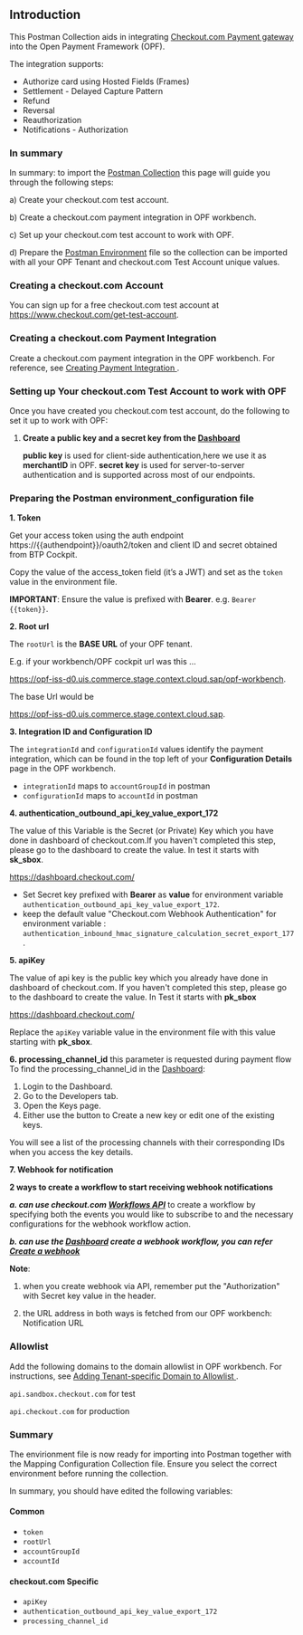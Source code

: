 ## Introduction ##
This Postman Collection aids in integrating [Checkout.com Payment gateway](https://www.checkout.com/docs) into the Open Payment Framework (OPF).

The integration supports:

* Authorize card using Hosted Fields (Frames)
* Settlement - Delayed Capture Pattern
* Refund
* Reversal
* Reauthorization
* Notifications - Authorization


### In summary ###
In summary: to import the [Postman Collection](mapping_configuration.json) this page will guide you through the following steps: 

a) Create your checkout.com test account.

b) Create a checkout.com payment integration in OPF workbench.

c) Set up your checkout.com test account to work with OPF.

d) Prepare the [Postman Environment](environment_configuration.json) file so the collection can be imported with all your OPF Tenant and checkout.com Test Account unique values. 

### Creating a checkout.com Account ###
You can sign up for a free checkout.com test account at https://www.checkout.com/get-test-account.


### Creating a checkout.com Payment Integration ###
Create a checkout.com payment integration in the OPF workbench. For reference, see [Creating Payment Integration
](https://help.sap.com/docs/SAP_COMMERCE_CLOUD_PUBLIC_CLOUD/0996ba68e5794b8ab51db8d25d4c9f8a/20a64f954df1425391757759011e7e6b.html?state=DRAFT).


### Setting up Your checkout.com Test Account to work with OPF ###
Once you have created you checkout.com test account, do the following to set it up to work with OPF:
1. **Create a public key and a secret key from the [Dashboard](https://dashboard.checkout.com/)**

   **public key** is used for client-side authentication,here we use it as **merchantID** in OPF.
   **secret key** is used for server-to-server authentication and is supported across most of our endpoints.



### Preparing the Postman environment_configuration file ###

**1. Token**

Get your access token using the auth endpoint https://{{authendpoint}}/oauth2/token and client ID and secret obtained from BTP Cockpit.

Copy the value of the access_token field (it’s a JWT) and set as the ``token`` value in the environment file.

**IMPORTANT**: Ensure the value is prefixed with **Bearer**. e.g. ``Bearer {{token}}``.

**2. Root url**

The ``rootUrl`` is the **BASE URL** of your OPF tenant.

E.g. if your workbench/OPF cockpit url was this …

<https://opf-iss-d0.uis.commerce.stage.context.cloud.sap/opf-workbench>.

The base Url would be

https://opf-iss-d0.uis.commerce.stage.context.cloud.sap.


**3. Integration ID and Configuration ID**

The ``integrationId`` and ``configurationId`` values identify the payment integration, which can be found in the top left of your **Configuration Details** page in the OPF workbench.

* ``integrationId`` maps to ``accountGroupId`` in postman
* ``configurationId`` maps to ``accountId`` in postman

**4. authentication_outbound_api_key_value_export_172**

The value of this Variable is the Secret (or Private) Key which you have done in dashboard of checkout.com.If you haven't completed this step, please go to the dashboard to create the value. In test it starts with **sk_sbox**.
 
<https://dashboard.checkout.com/>

* Set Secret key prefixed with **Bearer** as **value** for environment variable  ``authentication_outbound_api_key_value_export_172``.
* keep the default value "Checkout.com Webhook Authentication" for environment variable : ``authentication_inbound_hmac_signature_calculation_secret_export_177``.


**5. apiKey**

The value of api key is the public key which you already have done in dashboard of checkout.com. If you haven't completed this step, please go to the dashboard to create the value. In Test it starts with **pk_sbox**

<https://dashboard.checkout.com/>


Replace the ``apiKey`` variable value in the environment file with this value starting with **pk_sbox**.


**6. processing_channel_id**
this parameter is requested during payment flow
To find the processing_channel_id in the  [Dashboard](https://dashboard.checkout.com/):
1. Login to the Dashboard.
2. Go to the Developers tab.
3. Open the Keys page.
4. Either use the button to Create a new key or edit one of the existing keys.

You will see a list of the processing channels with their corresponding IDs when you access the key details.


**7. Webhook for notification**

   **2 ways to create a workflow to start receiving webhook notifications**

   ***a. can use checkout.com [Workflows API](https://www.checkout.com/docs/developer-resources/webhooks/manage-webhooks#Add_a_new_workflow)*** to create a workflow by specifying both the events you would like to subscribe to and the necessary configurations for the webhook workflow action.

   ***b. can use the [Dashboard](https://dashboard.checkout.com/) create a webhook workflow, you can refer [Create a webhook](https://www.checkout.com/docs/business-operations/use-the-dashboard/developers/webhooks#Create_a_webhook)***
   
**Note**:
   1. when you create webhook via API, remember put the "Authorization" with  Secret key value in the header.

   2. the URL address in both ways is fetched from our OPF workbench: Notification URL



### Allowlist
Add the following domains to the domain allowlist in OPF workbench. For instructions, see [Adding Tenant-specific Domain to Allowlist
](https://help.sap.com/docs/SAP_COMMERCE_CLOUD_PUBLIC_CLOUD/0996ba68e5794b8ab51db8d25d4c9f8a/a6836485b4494cfaad4033b4ee7a9c64.html?state=DRAFT).


``api.sandbox.checkout.com`` for test

``api.checkout.com`` for production


### Summary

The envirionment file is now ready for importing into Postman together with the Mapping Configuration Collection file. Ensure you select the correct environment before running the collection.

In summary, you should have edited the following variables: 

#### Common
- ``token``
- ``rootUrl``
- ``accountGroupId``
- ``accountId`` 

#### checkout.com Specific
- ``apiKey``
- ``authentication_outbound_api_key_value_export_172``
- ``processing_channel_id`` 
  

